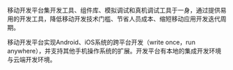 移动开发平台集开发工具、组件库、模拟调试和真机调试工具于一身，通过提供易用的开发工具，降低移动开发技术门槛、节省人员成本、缩短移动应用开发迭代周期。

移动开发平台实现Android、iOS系统的跨平台开发（write once，run anywhere），并支持其他手机操作系统的扩展。开发平台有本地的集成开发环境与云端开发环境。

